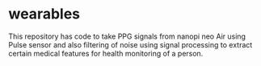 # wearables
This repository has code to take PPG signals from nanopi neo Air using Pulse sensor and also filtering of noise using signal processing to extract certain medical features for health monitoring of a person.
